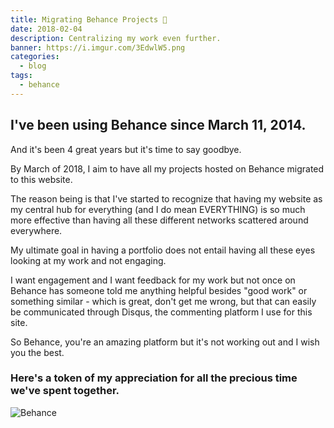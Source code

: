```yaml
---
title: Migrating Behance Projects 👣
date: 2018-02-04
description: Centralizing my work even further.
banner: https://i.imgur.com/3EdwlW5.png
categories:
  - blog
tags:
  - behance
---
```


## I've been using Behance since March 11, 2014.

And it's been 4 great years but it's time to say goodbye.

By March of 2018, I aim to have all my projects hosted on Behance migrated to this website.

The reason being is that I've started to recognize that having my website as my central hub for everything (and I do mean EVERYTHING) is so much more effective than having all these different networks scattered around everywhere.

My ultimate goal in having a portfolio does not entail having all these eyes looking at my work and not engaging.

I want engagement and I want feedback for my work but not once on Behance has someone told me anything helpful besides "good work" or something similar - which is great, don't get me wrong, but that can easily be communicated through Disqus, the commenting platform I use for this site.

So Behance, you're an amazing platform but it's not working out and I wish you the best.

### Here's a token of my appreciation for all the precious time we've spent together.

![Behance](https://i.imgur.com/tfzoMFu.png)
